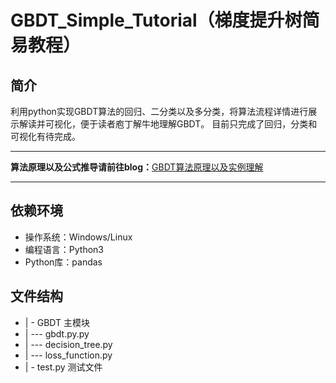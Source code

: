 # GBDT_Simple_Tutorial（梯度提升树简易教程）
## 简介
利用python实现GBDT算法的回归、二分类以及多分类，将算法流程详情进行展示解读并可视化，便于读者庖丁解牛地理解GBDT。
目前只完成了回归，分类和可视化有待完成。
***
**算法原理以及公式推导请前往blog：**[GBDT算法原理以及实例理解](https://blog.csdn.net/zpalyq110/article/details/79527653)
***
## 依赖环境
- 操作系统：Windows/Linux
- 编程语言：Python3
- Python库：pandas
## 文件结构
- | - GBDT 主模块
- | --- gbdt.py.py 
- | --- decision_tree.py
- | --- loss_function.py
- | - test.py 测试文件

